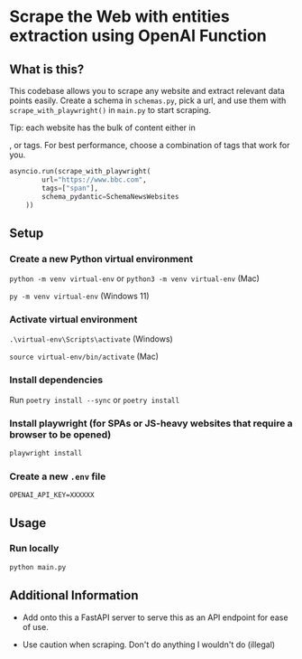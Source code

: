 # Scrape the Web with entities extraction using OpenAI Function

## What is this?

This codebase allows you to scrape any website and extract relevant data points easily.
Create a schema in `schemas.py`, pick a url, and use them with `scrape_with_playwright()` in `main.py` to start scraping.

Tip: each website has the bulk of content either in <p>, <span> or <h> tags. For best performance, choose a combination of tags that work for you.

```python
asyncio.run(scrape_with_playwright(
        url="https://www.bbc.com",
        tags=["span"],
        schema_pydantic=SchemaNewsWebsites
    ))
```

## Setup

### Create a new Python virtual environment

`python -m venv virtual-env` or `python3 -m venv virtual-env` (Mac)

`py -m venv virtual-env` (Windows 11)

### Activate virtual environment

`.\virtual-env\Scripts\activate` (Windows)

`source virtual-env/bin/activate` (Mac)

### Install dependencies

Run `poetry install --sync` or `poetry install`

### Install playwright (for SPAs or JS-heavy websites that require a browser to be opened)

```bash
playwright install
```

### Create a new `.env` file

```text
OPENAI_API_KEY=XXXXXX
```

## Usage

### Run locally

```bash
python main.py
```

## Additional Information

- Add onto this a FastAPI server to serve this as an API endpoint for ease of use.

- Use caution when scraping. Don't do anything I wouldn't do (illegal)
